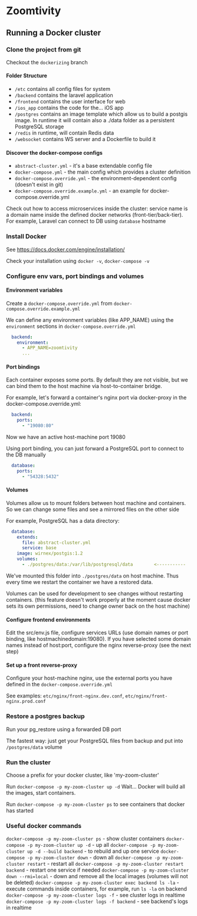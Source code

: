 Zoomtivity
==========

Running a Docker cluster
------------------------

### Clone the project from git

Checkout the `dockerizing` branch

#### Folder Structure

- `/etc` contains all config files for system
- `/backend` contains the laravel application
- `/frontend` contains the user interface for web
- `/ios_app` contains the code for the... iOS app
- `/postgres` contains an image template which allow us to build a postgis image. In runtime it will contain also a ./data folder as a persistent PostgreSQL storage
- `/redis` in runtime, will contain Redis data
- `/websocket` contains WS server and a Dockerfile to build it


#### Discover the docker-compose configs

- `abstract-cluster.yml` - it's a base extendable config file
- `docker-compose.yml` - the main config which provides a cluster definition
- `docker-compose.override.yml` - the environment-dependent config (doesn't exist in git)
- `docker-compose.override.example.yml` - an example for docker-compose.override.yml

Check out how to access microservices inside the cluster: service name is a domain name inside the defined docker networks (front-tier/back-tier). 
For example, Laravel can connect to DB using `database` hostname

### Install Docker

See https://docs.docker.com/engine/installation/

Check your installation using `docker -v`, `docker-compose -v`


### Configure env vars, port bindings and volumes

#### Environment variables

Create a `docker-compose.override.yml` from `docker-compose.override.example.yml`

We can define any environment variables (like APP_NAME) using the `environment` sections in `docker-compose.override.yml`

```yml
  backend:
    environment:
      - APP_NAME=zoomtivity
      ...
```

#### Port bindings

Each container exposes some ports. 
By default they are not visible, but we can bind them to the host machine via host-to-container bridge.

For example, let's forward a container's nginx port via docker-proxy in the docker-compose.override.yml:

```yml
  backend:
    ports:
      - "19080:80"
```

Now we have an active host-machine port 19080

Using port binding, you can just forward a PostgreSQL port to connect to the DB manually
```yml
  database:
    ports:
      - "54328:5432"
```

#### Volumes

Volumes allow us to mount folders between host machine and containers. So we can change some files and see a mirrored files on the other side

For example, PostgreSQL has a data directory:

```yml
  database:
    extends:
      file: abstract-cluster.yml
      service: base
    image: wirnex/postgis:1.2
    volumes:
      - ./postgres/data:/var/lib/postgresql/data        <-----------
```
 
We've mounted this folder into `./postgres/data` on host machine. Thus every time we restart the container we have a restored data.

Volumes can be used for development to see changes without restarting containers. (this feature doesn't work properly at the moment
 cause docker sets its own permissions, need to change owner back on the host machine)

#### Configure frontend environments

Edit the src/env.js file, configure services URLs (use domain names or port binding, like hostmachinedomain:19080). 
If you have selected some domain names instead of host:port, configure the nginx reverse-proxy (see the next step)

#### Set up a front reverse-proxy 

Configure your host-machine nginx, use the external ports you have defined in the `docker-compose.override.yml`

See examples: `etc/nginx/front-nginx.dev.conf`, `etc/nginx/front-nginx.prod.conf` 


### Restore a postgres backup 

Run your pg_restore using a forwarded DB port

The fastest way: just get your PostgreSQL files from backup and put into `/postgres/data` volume


### Run the cluster

Choose a prefix for your docker cluster, like 'my-zoom-cluster'

Run `docker-compose -p my-zoom-cluster up -d`
Wait... Docker will build all the images, start containers.

Run `docker-compose -p my-zoom-cluster ps` to see containers that docker has started

### Useful docker commands

`docker-compose -p my-zoom-cluster ps` - show cluster containers
`docker-compose -p my-zoom-cluster up -d` - up all
`docker-compose -p my-zoom-cluster up -d --build backend` - to rebuild and up one service
`docker-compose -p my-zoom-cluster down` - down all
`docker-compose -p my-zoom-cluster restart` - restart all
`docker-compose -p my-zoom-cluster restart backend` - restart one service if needed
`docker-compose -p my-zoom-cluster down --rmi=local` - down and remove all the local images (volumes will not be deleted)
`docker-compose -p my-zoom-cluster exec backend ls -la` - execute commands inside containers, for example, run `ls -la` on backend
`docker-compose -p my-zoom-cluster logs -f` - see cluster logs in realtime
`docker-compose -p my-zoom-cluster logs -f backend` - see backend's logs in realtime
